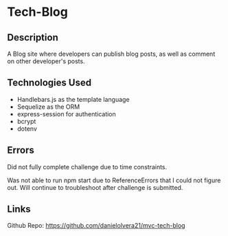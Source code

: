 # Tech-Blog

## Description

A Blog site where developers can publish blog posts, as well as comment on other developer's posts.

## Technologies Used

- Handlebars.js as the template language
- Sequelize as the ORM
- express-session for authentication
- bcrypt
- dotenv

## Errors

Did not fully complete challenge due to time constraints.

Was not able to run npm start due to ReferenceErrors that I could not figure out. Will continue to troubleshoot after challenge is submitted.

## Links

Github Repo: https://github.com/danielolvera21/mvc-tech-blog
